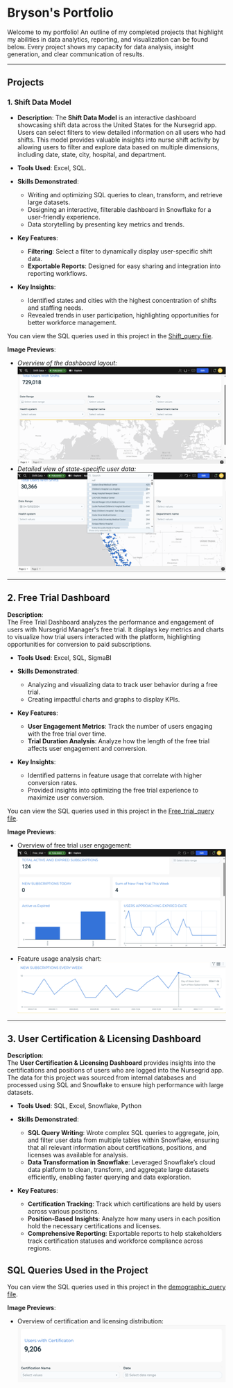 # Bryson's Portfolio

Welcome to my portfolio! An outline of my completed projects that highlight my abilities in data analytics, reporting, and visualization can be found below. Every project shows my capacity for data analysis, insight generation, and clear communication of results.

---

## Projects

### 1. **Shift Data Model**
   - **Description**: 
     The **Shift Data Model** is an interactive dashboard showcasing shift data across the United States for the Nursegrid app. Users can select filters to view detailed information on all users who had shifts. This model provides valuable insights into nurse shift activity by allowing users to filter and explore data based on multiple dimensions, including date, state, city, hospital, and department.
   - **Tools Used**: Excel, SQL.
     
   - **Skills Demonstrated**:
     - Writing and optimizing SQL queries to clean, transform, and retrieve large datasets.
     - Designing an interactive, filterable dashboard in Snowflake for a user-friendly experience.
     - Data storytelling by presenting key metrics and trends.
       
   - **Key Features**:
     - **Filtering**: Select a filter to dynamically display user-specific shift data.
     - **Exportable Reports**: Designed for easy sharing and integration into reporting workflows.
       
   - **Key Insights**:
     - Identified states and cities with the highest concentration of shifts and staffing needs.
     - Revealed trends in user participation, highlighting opportunities for better workforce management.
       

You can view the SQL queries used in this project in the [Shift_query file](Shift_query).



   **Image Previews**:
   - *Overview of the dashboard layout:*
     ![Shift Data Model Dashboard Overview](Shift_Model.png)  
   - *Detailed view of state-specific user data:*
     ![Shift Data Model State View](Descriptive_Shift_Model.png)  

---

## 2. **Free Trial Dashboard**

**Description**:  
The Free Trial Dashboard analyzes the performance and engagement of users with Nursegrid Manager's free trial. It displays key metrics and charts to visualize how trial users interacted with the platform, highlighting opportunities for conversion to paid subscriptions.
- **Tools Used**: Excel, SQL, SigmaBI
  
- **Skills Demonstrated**:  
   - Analyzing and visualizing data to track user behavior during a free trial.  
   - Creating impactful charts and graphs to display KPIs.
     
- **Key Features**:  
   - **User Engagement Metrics**: Track the number of users engaging with the free trial over time.   
   - **Trial Duration Analysis**: Analyze how the length of the free trial affects user engagement and conversion.
     
- **Key Insights**:  
   - Identified patterns in feature usage that correlate with higher conversion rates.  
   - Provided insights into optimizing the free trial experience to maximize user conversion.



You can view the SQL queries used in this project in the [Free_trial_query file](free_trial_query).


**Image Previews**:
- Overview of free trial user engagement:  
  ![Free Trial Dashboard Engagement](freetrial.png)

- Feature usage analysis chart:  
  ![Free Trial Feature Usage](freetrial2.png)
  
---

## 3. **User Certification & Licensing Dashboard**

**Description**:  
The **User Certification & Licensing Dashboard** provides insights into the certifications and positions of users who are logged into the Nursegrid app. The data for this project was sourced from internal databases and processed using SQL and Snowflake to ensure high performance with large datasets. 

- **Tools Used**: SQL, Excel, Snowflake, Python
 
- **Skills Demonstrated**:  
   - **SQL Query Writing**: Wrote complex SQL queries to aggregate, join, and filter user data from multiple tables within Snowflake, ensuring that all relevant information about          certifications, positions, and licenses was available for analysis.  
   - **Data Transformation in Snowflake**: Leveraged Snowflake’s cloud data platform to clean, transform, and aggregate large datasets efficiently, enabling faster querying and             data exploration.
     
- **Key Features**:  
   - **Certification Tracking**: Track which certifications are held by users across various positions.  
   - **Position-Based Insights**: Analyze how many users in each position hold the necessary certifications and licenses.  
   - **Comprehensive Reporting**: Exportable reports to help stakeholders track certification statuses and workforce compliance across regions.


## SQL Queries Used in the Project

You can view the SQL queries used in this project in the [demographic_query file](demographic_query).



**Image Previews**:
- Overview of certification and licensing distribution:  
  ![Certification Overview](cert.png)

